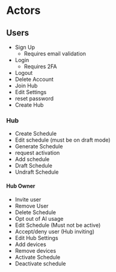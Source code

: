 # Actors
## Users
- Sign Up
  - Requires email validation
- Login
  - Requires 2FA
- Logout
- Delete Account
- Join Hub
- Edit Settings
- reset password
- Create Hub

### Hub  
- Create Schedule
- Edit schedule (must be on draft mode)
- Generate Schedule
- request activation
- Add schedule
- Draft Schedule
- Undraft Schedule

#### Hub Owner
- Invite user
- Remove User
- Delete Schedule
- Opt out of AI usage
- Edit Schedule (Must not be active)
- Accept/deny user (Hub inviting)
- Edit Hub Settings
- Add devices
- Remove devices
- Activate Schedule
- Deactivate schedule
